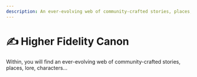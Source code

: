 ```yaml
---
description: An ever-evolving web of community-crafted stories, places, lore, characters
---
```


# ✍ Higher Fidelity Canon

Within, you will find an ever-evolving web of community-crafted stories, places, lore, characters...
